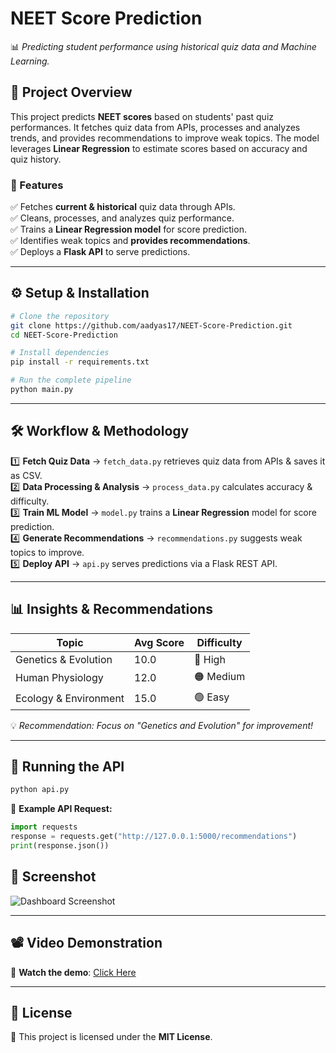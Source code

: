 # **NEET Score Prediction**  
📊 *Predicting student performance using historical quiz data and Machine Learning.*  

## **📌 Project Overview**  
This project predicts **NEET scores** based on students' past quiz performances. It fetches quiz data from APIs, processes and analyzes trends, and provides recommendations to improve weak topics. The model leverages **Linear Regression** to estimate scores based on accuracy and quiz history.  

### **🔹 Features**  
✅ Fetches **current & historical** quiz data through APIs.  
✅ Cleans, processes, and analyzes quiz performance.  
✅ Trains a **Linear Regression model** for score prediction.  
✅ Identifies weak topics and **provides recommendations**.  
✅ Deploys a **Flask API** to serve predictions.  

---

## **⚙️ Setup & Installation**  
```sh
# Clone the repository
git clone https://github.com/aadyas17/NEET-Score-Prediction.git  
cd NEET-Score-Prediction  

# Install dependencies
pip install -r requirements.txt  

# Run the complete pipeline
python main.py  
```

---

## **🛠 Workflow & Methodology**  
1️⃣ **Fetch Quiz Data** → `fetch_data.py` retrieves quiz data from APIs & saves it as CSV.  
2️⃣ **Data Processing & Analysis** → `process_data.py` calculates accuracy & difficulty.  
3️⃣ **Train ML Model** → `model.py` trains a **Linear Regression** model for score prediction.  
4️⃣ **Generate Recommendations** → `recommendations.py` suggests weak topics to improve.  
5️⃣ **Deploy API** → `api.py` serves predictions via a Flask REST API.  

---

## **📊 Insights & Recommendations**  
| **Topic**                  | **Avg Score** | **Difficulty** |
|----------------------------|--------------|---------------|
| Genetics & Evolution       | 10.0         | 🔴 High       |
| Human Physiology           | 12.0         | 🟠 Medium     |
| Ecology & Environment      | 15.0         | 🟢 Easy       |

💡 *Recommendation: Focus on "Genetics and Evolution" for improvement!*  

---

## **🚀 Running the API**  
```sh
python api.py
```
🔹 **Example API Request:**  
```python
import requests
response = requests.get("http://127.0.0.1:5000/recommendations")
print(response.json())
```  

## **📸 Screenshot**  
![Dashboard Screenshot](https://github.com/user-attachments/assets/c49d126c-7be3-43fb-86ba-fac5d614f4ac)  

---

## **📽️ Video Demonstration**  
🎥 **Watch the demo**: [Click Here](https://drive.google.com/file/d/1Pp8wUQZ5xsPjity-WGP3uHtpOMbEa9pU/view?usp=drive_link)  

---

## **📜 License**  
🔹 This project is licensed under the **MIT License**.  


